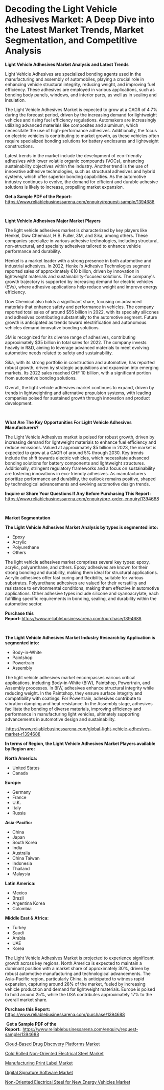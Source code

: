 <p><h1>Decoding the Light Vehicle Adhesives Market: A Deep Dive into the Latest Market Trends, Market Segmentation, and Competitive Analysis</h1></p><p><strong>Light Vehicle Adhesives Market Analysis and Latest Trends</strong></p>
<p><p>Light Vehicle Adhesives are specialized bonding agents used in the manufacturing and assembly of automobiles, playing a crucial role in enhancing vehicle structural integrity, reducing weight, and improving fuel efficiency. These adhesives are employed in various applications, such as bonding body panels, windows, and interior parts, as well as in sealing and insulation.</p><p>The Light Vehicle Adhesives Market is expected to grow at a CAGR of 4.7% during the forecast period, driven by the increasing demand for lightweight vehicles and rising fuel efficiency regulations. Automakers are increasingly utilizing advanced materials like composites and aluminum, which necessitate the use of high-performance adhesives. Additionally, the focus on electric vehicles is contributing to market growth, as these vehicles often require specialized bonding solutions for battery enclosures and lightweight constructions.</p><p>Latest trends in the market include the development of eco-friendly adhesives with lower volatile organic compounds (VOCs), enhancing sustainability objectives within the industry. Another trend is the use of innovative adhesive technologies, such as structural adhesives and hybrid systems, which offer superior bonding capabilities. As the automotive industry continues to evolve, the demand for efficient and durable adhesive solutions is likely to increase, propelling market expansion.</p></p>
<p><strong>Get a Sample PDF of the Report:&nbsp;</strong> <a href="https://www.reliablebusinessarena.com/enquiry/request-sample/1394688">https://www.reliablebusinessarena.com/enquiry/request-sample/1394688</a></p>
<p>&nbsp;</p>
<p><strong>Light Vehicle Adhesives Major Market Players</strong></p>
<p><p>The light vehicle adhesives market is characterized by key players like Henkel, Dow Chemical, H.B. Fuller, 3M, and Sika, among others. These companies specialize in various adhesive technologies, including structural, non-structural, and specialty adhesives tailored to enhance vehicle performance and durability.</p><p>Henkel is a market leader with a strong presence in both automotive and industrial adhesives. In 2022, Henkel's Adhesive Technologies segment reported sales of approximately €10 billion, driven by innovation in lightweight materials and sustainability-focused solutions. The company's growth trajectory is supported by increasing demand for electric vehicles (EVs), where adhesive applications help reduce weight and improve energy efficiency.</p><p>Dow Chemical also holds a significant share, focusing on advanced materials that enhance safety and performance in vehicles. The company reported total sales of around $55 billion in 2022, with its specialty silicones and adhesives contributing substantially to the automotive segment. Future growth is anticipated as trends toward electrification and autonomous vehicles demand innovative bonding solutions.</p><p>3M is recognized for its diverse range of adhesives, contributing approximately $35 billion in total sales for 2022. The company invests heavily in R&D, aiming to leverage advanced materials to meet evolving automotive needs related to safety and sustainability.</p><p>Sika, with its strong portfolio in construction and automotive, has reported robust growth, driven by strategic acquisitions and expansion into emerging markets. Its 2022 sales reached CHF 10 billion, with a significant portion from automotive bonding solutions.</p><p>Overall, the light vehicle adhesives market continues to expand, driven by trends in lightweighting and alternative propulsion systems, with leading companies poised for sustained growth through innovation and product development.</p></p>
<p>&nbsp;</p>
<p><strong>What Are The Key Opportunities For Light Vehicle Adhesives Manufacturers?</strong></p>
<p><p>The Light Vehicle Adhesives market is poised for robust growth, driven by increasing demand for lightweight materials to enhance fuel efficiency and reduce emissions. Valued at approximately $5 billion in 2023, the market is expected to grow at a CAGR of around 5% through 2030. Key trends include the shift towards electric vehicles, which necessitate advanced bonding solutions for battery components and lightweight structures. Additionally, stringent regulatory frameworks and a focus on sustainability are fostering innovations in eco-friendly adhesives. As manufacturers prioritize performance and durability, the outlook remains positive, shaped by technological advancements and evolving automotive design trends.</p></p>
<p><strong>Inquire or Share Your Questions If Any Before Purchasing This Report:</strong> <a href="https://www.reliablebusinessarena.com/enquiry/pre-order-enquiry/1394688">https://www.reliablebusinessarena.com/enquiry/pre-order-enquiry/1394688</a></p>
<p>&nbsp;</p>
<p><strong>Market Segmentation</strong></p>
<p><strong>The Light Vehicle Adhesives Market Analysis by types is segmented into:</strong></p>
<p><ul><li>Epoxy</li><li>Acrylic</li><li>Polyurethane</li><li>Others</li></ul></p>
<p><p>The light vehicle adhesives market comprises several key types: epoxy, acrylic, polyurethane, and others. Epoxy adhesives are known for their strong bonding and durability, making them ideal for structural applications. Acrylic adhesives offer fast curing and flexibility, suitable for various substrates. Polyurethane adhesives are valued for their versatility and resistance to environmental conditions, making them effective in automotive applications. Other adhesive types include silicone and cyanoacrylate, each fulfilling specific requirements in bonding, sealing, and durability within the automotive sector.</p></p>
<p><strong>Purchase this Report:&nbsp;</strong><a href="https://www.reliablebusinessarena.com/purchase/1394688">https://www.reliablebusinessarena.com/purchase/1394688</a></p>
<p>&nbsp;</p>
<p><strong>The Light Vehicle Adhesives Market Industry Research by Application is segmented into:</strong></p>
<p><ul><li>Body-in-White</li><li>Paintshop</li><li>Powertrain</li><li>Assembly</li></ul></p>
<p><p>The light vehicle adhesives market encompasses various critical applications, including Body-in-White (BiW), Paintshop, Powertrain, and Assembly processes. In BiW, adhesives enhance structural integrity while reducing weight. In the Paintshop, they ensure surface integrity and compatibility with coatings. For Powertrain, adhesives contribute to vibration damping and heat resistance. In the Assembly stage, adhesives facilitate the bonding of diverse materials, improving efficiency and performance in manufacturing light vehicles, ultimately supporting advancements in automotive design and sustainability.</p></p>
<p><a href="https://www.reliablebusinessarena.com/global-light-vehicle-adhesives-market-r1394688">&nbsp;https://www.reliablebusinessarena.com/global-light-vehicle-adhesives-market-r1394688</a></p>
<p><strong>In terms of Region, the Light Vehicle Adhesives Market Players available by Region are:</strong></p>
<p>
    <p> <strong> North America: </strong>
        <ul>
            <li>United States</li>
            <li>Canada</li>
        </ul>
        </p> 
    <p> <strong> Europe: </strong>
        <ul>
            <li>Germany</li>
            <li>France</li>
            <li>U.K.</li>
            <li>Italy</li>
            <li>Russia</li>
        </ul>
        </p> 
    <p> <strong> Asia-Pacific: </strong>
        <ul>
            <li>China</li>
            <li>Japan</li>
            <li>South Korea</li>
            <li>India</li>
            <li>Australia</li>
            <li>China Taiwan</li>
            <li>Indonesia</li>
            <li>Thailand</li>
            <li>Malaysia</li>
        </ul>
        </p> 
    <p> <strong> Latin America: </strong>
        <ul>
            <li>Mexico</li>
            <li>Brazil</li>
            <li>Argentina Korea</li>
            <li>Colombia</li>
        </ul>
        </p> 
    <p> <strong> Middle East & Africa: </strong>
        <ul>
            <li>Turkey</li>
            <li>Saudi</li>
            <li>Arabia</li>
            <li>UAE</li>
            <li>Korea</li>
        </ul>
    </p>
    </p>
<p><p>The Light Vehicle Adhesives Market is projected to experience significant growth across key regions. North America is expected to maintain a dominant position with a market share of approximately 30%, driven by robust automotive manufacturing and technological advancements. The Asia-Pacific region, particularly China, is anticipated to witness rapid expansion, capturing around 28% of the market, fueled by increasing vehicle production and demand for lightweight materials. Europe is poised to hold around 25%, while the USA contributes approximately 17% to the overall market share.</p></p>
<p><strong>Purchase this Report: </strong><a href="https://www.reliablebusinessarena.com/purchase/1394688">https://www.reliablebusinessarena.com/purchase/1394688</a></p>
<p>&nbsp;<strong>Get a Sample PDF of the Report:&nbsp;&nbsp;</strong><a href="https://www.reliablebusinessarena.com/enquiry/request-sample/1394688">https://www.reliablebusinessarena.com/enquiry/request-sample/1394688</a></p>
<p><strong></strong></p>
<p><p><a href="https://www.linkedin.com/pulse/future-trends-global-cloud-based-drug-discovery-platforms-market-5muwf?trackingId=PdWBOI3QS3%2BLaIsR6%2BLprg%3D%3D">Cloud-Based Drug Discovery Platforms Market</a></p><p><a href="https://issuu.com/reportprime-2/docs/cold-rolled-non-oriented-electrical_f86b4e11e6310d">Cold Rolled Non-Oriented Electrical Steel Market</a></p><p><a href="https://github.com/prosalinda88/Market-Research-Report-List-6/blob/main/manufacturing-print-label-market.md">Manufacturing Print Label Market</a></p><p><a href="https://www.linkedin.com/pulse/pioneering-growth-analyzing-global-digital-signature-software-market-9rbte?trackingId=%2B5oYGij4RSeCcPK6v70aiQ%3D%3D">Digital Signature Software Market</a></p><p><a href="https://issuu.com/reportprime-2/docs/non-oriented-electrical-steel-for-n_dbf816d81c0fb5">Non-Oriented Electrical Steel for New Energy Vehicles Market</a></p></p>
